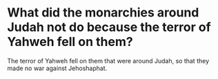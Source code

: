 # What did the monarchies around Judah not do because the terror of Yahweh fell on them?

The terror of Yahweh fell on them that were around Judah, so that they made no war against Jehoshaphat. 